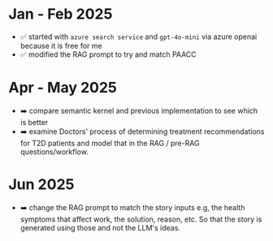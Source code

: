 # Jan - Feb 2025
- ✅ started with `azure search service` and `gpt-4o-mini` via azure openai because it is free for me
- ✅ modified the RAG prompt to try and match PAACC

# Apr - May 2025
- ➡️ compare semantic kernel and previous implementation to see which is better
- ➡️ examine Doctors' process of determining treatment recommendations for T2D patients and model that in the RAG / pre-RAG questions/workflow. 

# Jun 2025
- ➡️ change the RAG prompt to match the story inputs e.g, the health symptoms that affect work, the solution, reason, etc. So that the story is generated using those and not the LLM's ideas.
